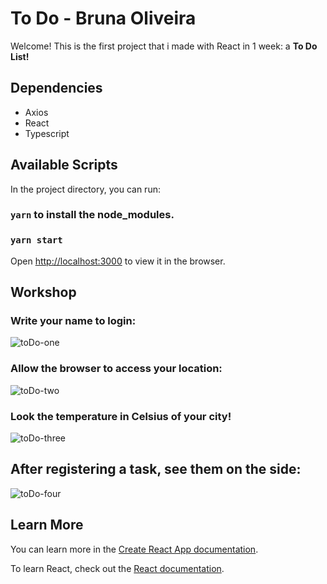 # To Do - Bruna Oliveira

Welcome! This is the first project that i made with React in 1 week: a **To Do List!**


## Dependencies 
- Axios
- React
- Typescript


## Available Scripts

In the project directory, you can run:

### `yarn` to install the node_modules.

### `yarn start`
Open [http://localhost:3000](http://localhost:3000) to view it in the browser.


## Workshop

### Write your name to login:

![toDo-one](https://user-images.githubusercontent.com/95765270/160250554-42f52c1e-45fe-4d5d-aae4-05561302254e.png)


### Allow the browser to access your location:

![toDo-two](https://user-images.githubusercontent.com/95765270/160250560-e5b42a24-b153-44ac-b99c-b7b043910179.png)


### Look the temperature in Celsius of your city!

![toDo-three](https://user-images.githubusercontent.com/95765270/160250565-356a7259-f952-426b-9813-ba3735bc36e6.png)


## After registering a task, see them on the side: 

![toDo-four](https://user-images.githubusercontent.com/95765270/160250571-fe8f5746-c062-4422-9ef5-886b9c91fb11.png)


## Learn More

You can learn more in the [Create React App documentation](https://facebook.github.io/create-react-app/docs/getting-started).

To learn React, check out the [React documentation](https://reactjs.org/).
